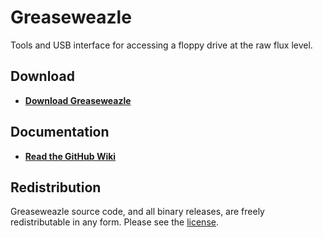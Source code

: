 # Greaseweazle

Tools and USB interface for accessing a floppy drive at the raw flux level.

## Download
- [**Download Greaseweazle**][Downloads]

## Documentation
- [**Read the GitHub Wiki**](https://github.com/keirf/Greaseweazle/wiki)

## Redistribution

Greaseweazle source code, and all binary releases, are freely redistributable
in any form. Please see the [license](COPYING).

[Downloads]: https://github.com/keirf/Greaseweazle/wiki/Downloads
